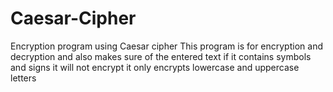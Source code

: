 # Caesar-Cipher
Encryption program using Caesar cipher This program is for encryption and decryption and also makes sure of the entered text if it contains symbols and signs it will not encrypt it only encrypts lowercase and uppercase letters
